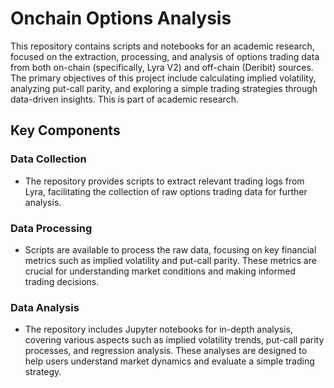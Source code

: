 # Onchain Options Analysis

This repository contains scripts and notebooks for an academic research, focused on the extraction, processing, and analysis of options trading data from both on-chain (specifically, Lyra V2) and off-chain (Deribit) sources. The primary objectives of this project include calculating implied volatility, analyzing put-call parity, and exploring a simple trading strategies through data-driven insights. This is part of academic research. 

## Key Components

### Data Collection

- The repository provides scripts to extract relevant trading logs from Lyra, facilitating the collection of raw options trading data for further analysis.

### Data Processing

- Scripts are available to process the raw data, focusing on key financial metrics such as implied volatility and put-call parity. These metrics are crucial for understanding market conditions and making informed trading decisions.

### Data Analysis

- The repository includes Jupyter notebooks for in-depth analysis, covering various aspects such as implied volatility trends, put-call parity processes, and regression analysis. These analyses are designed to help users understand market dynamics and evaluate a simple trading strategy.
